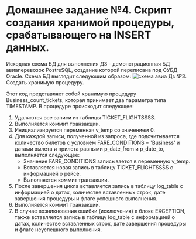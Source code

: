 # Домашнее задание №4. Скрипт создания хранимой процедуры, срабатывающего на INSERT данных.
Исходная схема БД для выполнения ДЗ - демонстрационная БД авиаперевозок PostreSQL, создание которой переписана под СУБД Oracle. Схема БД выглядит следующим образом:
![схема авиа](https://github.com/itisDima/database_administration_course/assets/140591592/7d04427b-9d0d-46a0-a0be-197709a44fa6)
Дз №3. Создать хранимую процедуру. 

Этот код представляет собой хранимую процедуру Business_count_tickets, которая принимает два параметра типа TIMESTAMP. В процедуре происходит следующее:

1. Удаляются все записи из таблицы TICKET_FLIGHTSSSS.
2. Выполняется коммит транзакции.
3. Инициализируется переменная v_temp со значением 0.
4. Для каждой записи, полученной из запроса, где подсчитывается количество билетов с условием FARE_CONDITIONS = 'Business' и датами вылета и прилета равными p_date_from и p_date_to, выполняется следующее:
    - Значение FARE_CONDITIONS записывается в переменную v_temp.
    - Вставляется новая запись в таблицу TICKET_FLIGHTSSSS с информацией о рейсе.
    - Выполняется коммит транзакции.
5. После завершения цикла вставляется запись в таблицу log_table с информацией о датах, количестве вставленных строк, дате завершения процедуры и флаге успешного выполнения.
6. Выполняется коммит транзакции.
7. В случае возникновения ошибки (исключения) в блоке EXCEPTION, также вставляется запись в таблицу log_table с информацией о датах, количестве вставленных строк, дате завершения процедуры и флаге неуспешного выполнения.